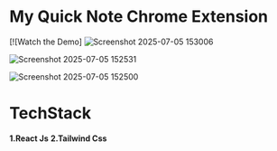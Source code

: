# My Quick Note Chrome Extension

[![Watch the Demo]
![Screenshot 2025-07-05 153006](https://github.com/user-attachments/assets/655f38e9-c389-4937-8bed-d55c3abd922e)

![Screenshot 2025-07-05 152531](https://github.com/user-attachments/assets/e7daea81-3947-47a6-bada-6d5cdf3b93d9)

![Screenshot 2025-07-05 152500](https://github.com/user-attachments/assets/73195e4f-b4fe-43c3-90f4-f01a1180cb7a)

# TechStack
**1.React Js**
**2.Tailwind Css**

